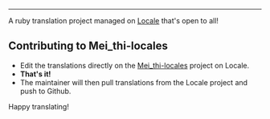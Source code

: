 
---

A ruby translation project managed on [Locale](http://www.localeapp.com/) that's open to all!

## Contributing to Mei_thi-locales

- Edit the translations directly on the [Mei_thi-locales](http://www.localeapp.com/projects/public?search=Mei_thi-locales) project on Locale.
- **That's it!**
- The maintainer will then pull translations from the Locale project and push to Github.

Happy translating!
